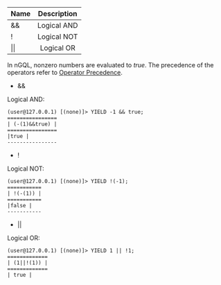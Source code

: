 |  Name    |  Description    | 
|:----|:----:|
|   &&     |   Logical AND     | 
|   !    |   Logical NOT     | 
|   \|\|   |   Logical OR   | 


In nGQL, nonzero numbers are evaluated to _true_. The precedence of the operators refer to [Operator Precedence](./Operator_Precedence.md).

* &&

Logical AND:

```
(user@127.0.0.1) [(none)]> YIELD -1 && true;
================
| (-(1)&&true) |
================
|true |
----------------
```

* !

Logical NOT:

```
(user@127.0.0.1) [(none)]> YIELD !(-1);
===========
| !(-(1)) |
===========
|false |
-----------

```

* ||

Logical OR:

```
(user@127.0.0.1) [(none)]> YIELD 1 || !1;
=============
| (1||!(1)) |
=============
| true |
```